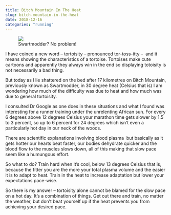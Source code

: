 ```yaml
---
title: Bitch Mountain In The Heat
slug: bitch-mountain-in-the-heat
date: 2018-12-16
categories: "running"
---
```


<figure class="wp-block-image"><img src="http://res.cloudinary.com/dy6grlu8z/image/upload/v1558841532/tieykfi5c46eg3rghw6c.jpg"/><figcaption>Swartmodder? No problem!</figcaption></figure>



<p>I have coined a new word – tortoisity – pronounced tor-toss-itty –  and it means showing the characteristics of a tortoise. Tortoises make cute cartoons and apparently they always win in the end so displaying totoisity is not necessarily a bad thing.</p>



<p>But today as I lie shattered on the bed after 17 kilometres on Bitch Mountain, previously known as Swartmodder, in 30 degree heat (Celsius that is) I am wondering how much of the difficulty was due to heat and how much was due to general tortoisity.</p>



<p>I consulted Dr Google as one does in these situations and what I found was interesting for a runner training under the unrelenting African sun. For every 6 degrees above 12 degrees Celsius your marathon time gets slower by 1.5 to 3 percent, so up to 6 percent for 24 degrees which isn’t even a particularly hot day in our neck of the woods.</p>



<p>There are scientific explanations involving blood plasma  but basically as it gets hotter our hearts beat faster, our bodies dehydrate quicker and the blood flow to the muscles slows down, all of this making that slow pace seem like a humungous effort.</p>



<p>So what to do? Train hard when it’s cool, below 13 degrees Celsius that is, because the fitter you are the more your total plasma volume and the easier it is to adapt to heat. Train in the heat to increase adaptation but lower your expectations pace-wise. </p>



<p>So there is my answer – tortoisity alone cannot be blamed for the slow pace on a hot day. It’s a combination of things. Get out there and train, no matter the weather, but don’t beat yourself up if the heat prevents you from achieving your desired pace.</p>








